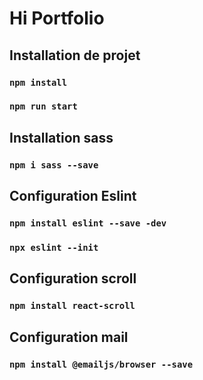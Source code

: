 # Hi Portfolio 


## Installation de projet

### `npm install`
### `npm run start`

## Installation sass

### `npm i sass --save`

## Configuration Eslint

### `npm install eslint --save -dev`
### `npx eslint --init`

## Configuration scroll 

### `npm install react-scroll`

## Configuration mail 

### `npm install @emailjs/browser --save`
